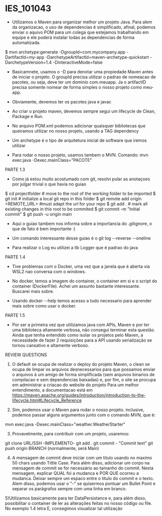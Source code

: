 # IES_101043

- Utilizamos o Maven para organizar melhor um projeto Java. Para alem da organizacao, o uso de dependencias é simplificado, afinal, podemos enviar o aquivo POM para um colega que estejamos trabalhando em equipe e ele poderá instalar todas as dependencias de forma automatizada.
 
$ mvn archetype:generate -DgroupId=com.mycompany.app -DartifactId=my-app -DarchetypeArtifactId=maven-archetype-quickstart -DarchetypeVersion=1.4 -DinteractiveMode=false


- Basicamnete, usamos o -D para denotar uma propiedade Maven antes de iniciar o projeto. O groupId precisa utilizar o padrao de nomeacao de pacotes, ou seja, deve ter um dominio com.meuapp. Ja o artifactID precisa somente nomear de forma simples o nosso projeto como meu-app.

- Obviamente, devemos ter os pacotes java e javac

- Ao criar o projeto maven, devemos sempre segui um lifecycle de Clean, Package e Run. 

- No arquivo POM.xml podemos adicionar quaisquer bibliotecas que queiramos utilizar no nosso projeto, usando a TAG dependency

- Um archetype é o tipo de arquitetura inicial de software que iremos utilizar

- Para rodar o nosso projeto, usamos tambem o MVN. Comando: mvn exec:java -Dexec.mainClass="PACOTE"

PARTE 1.3

- Como já estou muito acostumado com git, resolvi pular as anotaçoes por julgar trivial o que havia no guiao

$ cd projectfolder # move to the root of the working folder to be imported
$ git init # initialize a local git repo in this folder
$ git remote add origin <REMOTE_URL> #must adapt the url for your repo
$ git add . # mark all existing changes in this root to be commited
$ git commit -m "Initial commit" 
$ git push -u origin main 

- Aqui o guiao tambem nos informa sobre a importancia do .gitignore, o que de fato é bem importante :)

- Um comando interessante desse guiao é o git log --reverse --oneline

- Para realizar o Log eu utilizei a lib Logger que é padrao do java

PARTE 1.4

- Tive problemas com o Docker, uma vez que a janela que é aberta via WSL2 nao conversa com o windows.

- No docker, temos a imagem do container, o container em si e o script do container (DockerFile). Achei um assunto bastante interessante. Buscarei mais sobre.

- Usando docker --help temos acesso a tudo necessario para aprender mais sobre como usar o docker.

PARTE 1.5

- Por ser a primeira vez que utilizamos java com APIs, Maven e por ter uma biblioteca altamente verbosa, não consegui terminar esta questão. Ainda que tenha entendido como isolar os projetos pelo Maven, a necessidade de fazer 2 requisições para a API usando serialização se tornou cansativo e altamente verboso.



REVIEW QUESTIONS

1) O default se ocupa de realizar o deploy do projeto Maven, o clean se ocupa de limpar os arquivos desnecessarios para que possamos enviar o arquivos à um amigo de forma simplificada (sem arquivos binarios de compilacao e sem dependencias baixadas) e, por fim, o site se procupa em administrar a criacao do website do projeto
Para um melhor entendimento, a documentacao está em https://maven.apache.org/guides/introduction/introduction-to-the-lifecycle.html#Lifecycle_Reference

2) Sim, podemos usar o Maven para rodar o nosso projeto. inclusive, podemos passar alguns argumentos junto com o comando MVN, que é:

mvn exec:java -Dexec.mainClass="weather.WeatherStarter"

3) Provavelmente, para contribuir com um projeto, usaremos:

git clone URL/SSH
-IMPLEMENTO-
git add .
git commit - "Commit text"
git push origin BRANCH (normalmente, será Main)

4) A mensagem de commit deve iniciar com um titulo usando no maximo 50 chars usando Tittle Case. Para além disso, adicionar um corpo na mensagem de commit se for necessário ao tamanho do commit. Nesta mensagem, explicar QUAL foi a mudanca e POR QUE ocorreu a mudanca. Deixar sempre um espaco entre o titulo do commit e o texto. Alem disso, podemos usar o "-" se quisermos pontuar um Bullet Point e separar os parágrafos sempre com uma linha em branco.

5)Utilizamos basicamente para ter DataPersistance e, para além disso, possibilitar o container de ler as alterações feitas no nosso código ou file. No exemplo 1.4 letra E, consegimos visualizar tal utilização